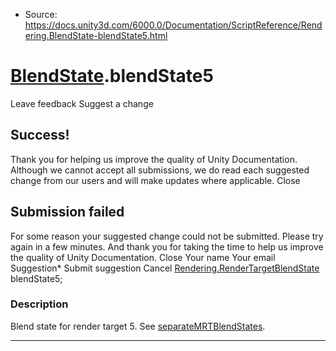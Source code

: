 * Source: https://docs.unity3d.com/6000.0/Documentation/ScriptReference/Rendering.BlendState-blendState5.html

#  [BlendState](https://docs.unity3d.com/6000.0/Documentation/ScriptReference/Rendering.BlendState.html).blendState5
Leave feedback
Suggest a change
## Success!
Thank you for helping us improve the quality of Unity Documentation. Although we cannot accept all submissions, we do read each suggested change from our users and will make updates where applicable.
Close
## Submission failed
For some reason your suggested change could not be submitted. Please <a>try again</a> in a few minutes. And thank you for taking the time to help us improve the quality of Unity Documentation.
Close
Your name Your email Suggestion* Submit suggestion
Cancel
[Rendering.RenderTargetBlendState](https://docs.unity3d.com/6000.0/Documentation/ScriptReference/Rendering.RenderTargetBlendState.html) blendState5; 
### Description
Blend state for render target 5.
See [separateMRTBlendStates](https://docs.unity3d.com/6000.0/Documentation/ScriptReference/Rendering.BlendState-separateMRTBlendStates.html).
* * *
